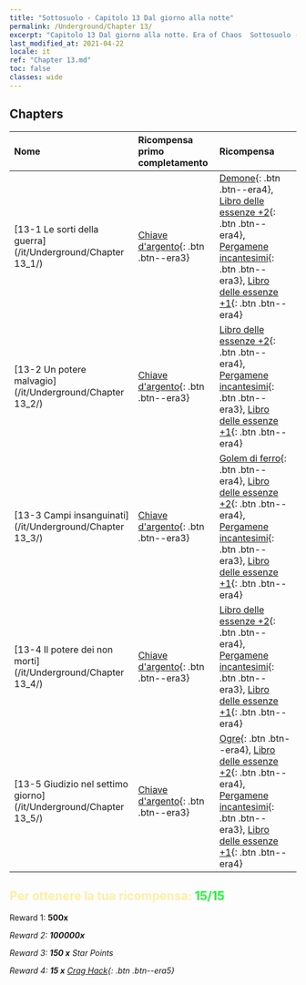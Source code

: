 ```yaml
---
title: "Sottosuolo - Capitolo 13 Dal giorno alla notte"
permalink: /Underground/Chapter 13/
excerpt: "Capitolo 13 Dal giorno alla notte. Era of Chaos  Sottosuolo - Capitolo 13. Dal giorno alla notte"
last_modified_at: 2021-04-22
locale: it
ref: "Chapter 13.md"
toc: false
classes: wide
---
```


## Chapters

  | Nome |  Ricompensa primo completamento | Ricompensa |
  |:------------|:------------|:------------| 
  | [13-1 Le sorti della guerra](/it/Underground/Chapter 13_1/) | [Chiave d'argento](/ItemsIT/con_693/){: .btn .btn--era3} | [Demone](/ItemsIT/unt_229/){: .btn .btn--era4}, [Libro delle essenze +2](/ItemsIT/mat_53/){: .btn .btn--era4}, [Pergamene incantesimi](/ItemsIT/con_694/){: .btn .btn--era3}, [Libro delle essenze +1](/ItemsIT/mat_46/){: .btn .btn--era4} |
  | [13-2 Un potere malvagio](/it/Underground/Chapter 13_2/) | [Chiave d'argento](/ItemsIT/con_693/){: .btn .btn--era3} | [Libro delle essenze +2](/ItemsIT/mat_53/){: .btn .btn--era4}, [Pergamene incantesimi](/ItemsIT/con_694/){: .btn .btn--era3}, [Libro delle essenze +1](/ItemsIT/mat_46/){: .btn .btn--era4} |
  | [13-3 Campi insanguinati](/it/Underground/Chapter 13_3/) | [Chiave d'argento](/ItemsIT/con_693/){: .btn .btn--era3} | [Golem di ferro](/ItemsIT/unt_237/){: .btn .btn--era4}, [Libro delle essenze +2](/ItemsIT/mat_53/){: .btn .btn--era4}, [Pergamene incantesimi](/ItemsIT/con_694/){: .btn .btn--era3}, [Libro delle essenze +1](/ItemsIT/mat_46/){: .btn .btn--era4} |
  | [13-4 Il potere dei non morti](/it/Underground/Chapter 13_4/) | [Chiave d'argento](/ItemsIT/con_693/){: .btn .btn--era3} | [Libro delle essenze +2](/ItemsIT/mat_53/){: .btn .btn--era4}, [Pergamene incantesimi](/ItemsIT/con_694/){: .btn .btn--era3}, [Libro delle essenze +1](/ItemsIT/mat_46/){: .btn .btn--era4} |
  | [13-5 Giudizio nel settimo giorno](/it/Underground/Chapter 13_5/) | [Chiave d'argento](/ItemsIT/con_693/){: .btn .btn--era3} | [Ogre](/ItemsIT/unt_220/){: .btn .btn--era4}, [Libro delle essenze +2](/ItemsIT/mat_53/){: .btn .btn--era4}, [Pergamene incantesimi](/ItemsIT/con_694/){: .btn .btn--era3}, [Libro delle essenze +1](/ItemsIT/mat_46/){: .btn .btn--era4} |


## <span style="color: #ffeea0">Per ottenere la tua ricompensa: </span><span style="color: #27f73a">15/15</span>

 Reward 1:  **500x** <i class="fas fa-gem"/>

 Reward 2:  **100000x** <i class="fas fa-coins"/>

 Reward 3: **150 x** Star Points

 Reward 4: **15 x** [Crag Hack](/ItemsIT/her_375/){: .btn .btn--era5}

